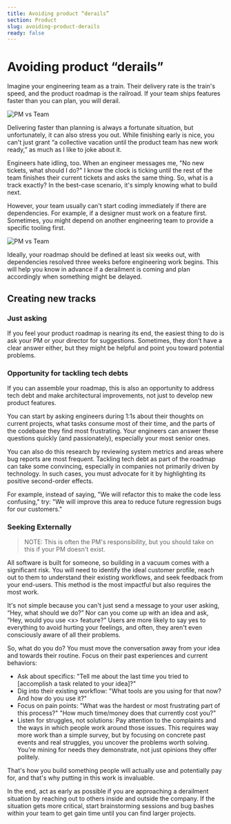 ```yaml
---
title: Avoiding product “derails”
section: Product
slug: avoiding-product-derails
ready: false
---
```


# Avoiding product “derails”

Imagine your engineering team as a train. Their delivery rate is the train's speed, and the product roadmap is the railroad. If your team ships features faster than you can plan, you will derail.

![PM vs Team](/assets/chapters/chapter-7-train.svg)

Delivering faster than planning is always a fortunate situation, but unfortunately, it can also stress you out. While finishing early is nice, you can't just grant “a collective vacation until the product team has new work ready,” as much as I like to joke about it.

Engineers hate idling, too. When an engineer messages me, "No new tickets, what should I do?" I know the clock is ticking until the rest of the team finishes their current tickets and asks the same thing.
So, what is a track exactly? In the best-case scenario, it's simply knowing what to build next.

However, your team usually can't start coding immediately if there are dependencies. For example, if a designer must work on a feature first. Sometimes, you might depend on another engineering team to provide a specific tooling first. 

![PM vs Team](/assets/chapters/chapter-7-tracks.svg)

Ideally, your roadmap should be defined at least six weeks out, with dependencies resolved three weeks before engineering work begins. This will help you know in advance if a derailment is coming and plan accordingly when something might be delayed.

## Creating new tracks

### Just asking

If you feel your product roadmap is nearing its end, the easiest thing to do is ask your PM or your director for suggestions. Sometimes, they don't have a clear answer either, but they might be helpful and point you toward potential problems.

### Opportunity for tackling tech debts
If you can assemble your roadmap, this is also an opportunity to address tech debt and make architectural improvements, not just to develop new product features.

You can start by asking engineers during 1:1s about their thoughts on current projects, what tasks consume most of their time, and the parts of the codebase they find most frustrating. Your engineers can answer these questions quickly (and passionately), especially your most senior ones.

You can also do this research by reviewing system metrics and areas where bug reports are most frequent.
Tackling tech debt as part of the roadmap can take some convincing, especially in companies not primarily driven by technology. In such cases, you must advocate for it by highlighting its positive second-order effects. 

For example, instead of saying, "We will refactor this to make the code less confusing," try: "We will improve this area to reduce future regression bugs for our customers."

### Seeking Externally

> NOTE: This is often the PM's responsibility, but you should take on this if your PM doesn't exist.

All software is built for someone, so building in a vacuum comes with a significant risk. You will need to identify the ideal customer profile, reach out to them to understand their existing workflows, and seek feedback from your end-users. This method is the most impactful but also requires the most work. 

It's not simple because you can't just send a message to your user asking, “Hey, what should we do?” Nor can you come up with an idea and ask, “Hey, would you use &lt;x> feature?” Users are more likely to say yes to everything to avoid hurting your feelings, and often, they aren't even consciously aware of all their problems.

So, what do you do? You must move the conversation away from your idea and towards their routine. Focus on their past experiences and current behaviors:

* Ask about specifics: "Tell me about the last time you tried to [accomplish a task related to your idea]?"
* Dig into their existing workflow: "What tools are you using for that now? And how do you use it?"
* Focus on pain points: "What was the hardest or most frustrating part of this process?" "How much time/money does that currently cost you?"
* Listen for struggles, not solutions: Pay attention to the complaints and the ways in which people work around those issues.
This requires way more work than a simple survey, but by focusing on concrete past events and real struggles, you uncover the problems worth solving. You're mining for needs they demonstrate, not just opinions they offer politely.

That's how you build something people will actually use and potentially pay for, and that's why putting in this work is invaluable.

In the end, act as early as possible if you are approaching a derailment situation by reaching out to others inside and outside the company. If the situation gets more critical, start brainstorming sessions and bug bashes within your team to get gain time until you can find larger projects.

